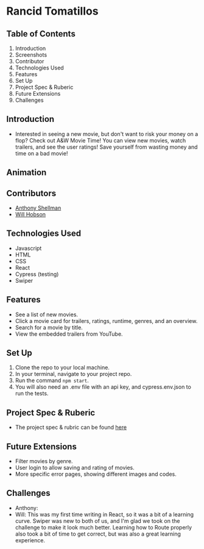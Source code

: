 # Rancid Tomatillos

## Table of Contents

1. Introduction
2. Screenshots
3. Contributor
4. Technologies Used
5. Features
6. Set Up
7. Project Spec & Ruberic
8. Future Extensions
9. Challenges


## Introduction

 - Interested in seeing a new movie, but don't want to risk your money on a flop? Check out A&W Movie Time! You can view new movies, watch trailers, and see the user ratings! Save yourself from wasting money and time on a bad movie! 

 ## Animation


 ## Contributors

 - [Anthony Shellman](https://github.com/Ant-Shell)
 - [Will Hobson](https://github.com/willhobson85)
 

## Technologies Used

 - Javascript
 - HTML
 - CSS
 - React
 - Cypress (testing)
 - Swiper
  

## Features

 - See a list of new movies.
 - Click a movie card for trailers, ratings, runtime, genres, and an overview.
 - Search for a movie by title.
 - View the embedded trailers from YouTube.

## Set Up

 1. Clone the repo to your local machine.
 2. In your terminal, navigate to your project repo.
 3. Run the command `npm start`.
 4. You will also need an .env file with an api key, and cypress.env.json to run the tests.

## Project Spec & Ruberic

 - The project spec & rubric can be found [here](https://frontend.turing.edu/projects/module-3/rancid-tomatillos-v3.html)

 ## Future Extensions
 
 - Filter movies by genre. 
 - User login to allow saving and rating of movies.
 - More specific error pages, showing different images and codes.

## Challenges

- Anthony: 
- Will: This was my first time writing in React, so it was a bit of a learning curve. Swiper was new to both of us, and I'm glad we took on the challenge to make it look much better. Learning how to Route properly also took a bit of time to get correct, but was also a great learning experience.
